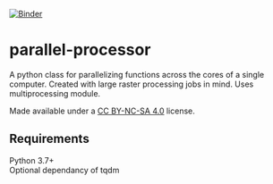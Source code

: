 [![Binder](https://mybinder.org/badge_logo.svg)](https://mybinder.org/v2/gh/jf-geo/parallel-processor/gdal-example?labpath=https%3A%2F%2Fgithub.com%2Fjf-geo%2Fparallel-processor%2Fblob%2Fgdal-example%2Fexamples%2Fgdal-example.ipynb)
# parallel-processor
 A python class for parallelizing functions across the cores of a single computer. Created with large raster processing jobs in mind. Uses multiprocessing module.

Made available under a [CC BY-NC-SA 4.0](https://creativecommons.org/licenses/by-nc-sa/4.0/) license.

## Requirements
Python 3.7+  
Optional dependancy of tqdm  
